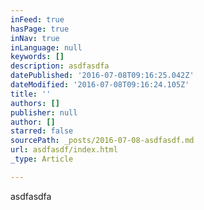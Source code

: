 ```yaml
---
inFeed: true
hasPage: true
inNav: true
inLanguage: null
keywords: []
description: asdfasdfa
datePublished: '2016-07-08T09:16:25.042Z'
dateModified: '2016-07-08T09:16:24.105Z'
title: ''
authors: []
publisher: null
author: []
starred: false
sourcePath: _posts/2016-07-08-asdfasdf.md
url: asdfasdf/index.html
_type: Article

---
```

asdfasdfa